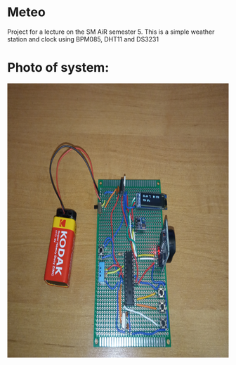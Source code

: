 # Meteo

Project for a lecture on the SM AiR semester 5. This is a simple weather station and clock using BPM085, DHT11 and DS3231

# Photo of system:

<p align="center">
<img width="832" height="624" src="https://github.com/SzymonMs/Meteo/blob/main/Zdjęcia/uklad_zlutowany1.jpg">

